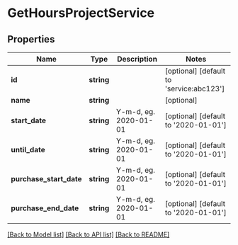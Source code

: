 # GetHoursProjectService

## Properties

 Name                    | Type       | Description           | Notes                                    
-------------------------|------------|-----------------------|------------------------------------------
 **id**                  | **string** |                       | [optional] [default to 'service:abc123'] 
 **name**                | **string** |                       | [optional]                               
 **start_date**          | **string** | Y-m-d, eg. 2020-01-01 | [optional] [default to '2020-01-01']     
 **until_date**          | **string** | Y-m-d, eg. 2020-01-01 | [optional] [default to '2020-01-01']     
 **purchase_start_date** | **string** | Y-m-d, eg. 2020-01-01 | [optional] [default to '2020-01-01']     
 **purchase_end_date**   | **string** | Y-m-d, eg. 2020-01-01 | [optional] [default to '2020-01-01']     

[[Back to Model list]](../README.md#documentation-for-models) [[Back to API list]](../README.md#documentation-for-api-endpoints) [[Back to README]](../README.md)


